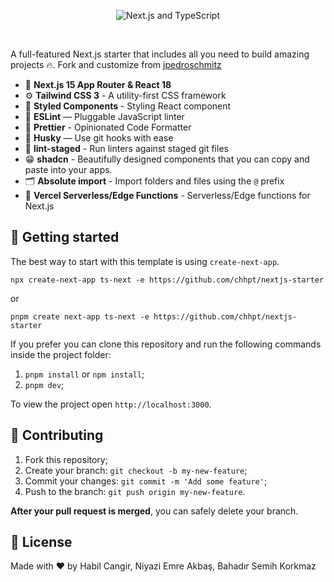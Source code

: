 <p align="center">
  <img src="https://user-images.githubusercontent.com/26466516/107675802-36216b80-6c77-11eb-8db1-4d3407dc53d9.png" alt="Next.js and TypeScript">
</p>


<br>

A full-featured Next.js starter that includes all you need to build amazing projects 🔥. Fork and customize from [jpedroschmitz](https://github.com/jpedroschmitz/typescript-nextjs-starter)

- 🚀 **Next.js 15 App Router & React 18**
- ⚙️ **Tailwind CSS 3** - A utility-first CSS framework
- 🍓 **Styled Components** - Styling React component
- 📏 **ESLint** — Pluggable JavaScript linter
- 💖 **Prettier** - Opinionated Code Formatter
- 🐶 **Husky** — Use git hooks with ease
- 🚫 **lint-staged** - Run linters against staged git files
- 😁 **shadcn** - Beautifully designed components that you can copy and paste into your apps.
- 🗂 **Absolute import** - Import folders and files using the `@` prefix
- 🤩 **Vercel Serverless/Edge Functions** - Serverless/Edge functions for Next.js

## 🚀 Getting started

The best way to start with this template is using `create-next-app`.

```
npx create-next-app ts-next -e https://github.com/chhpt/nextjs-starter
```

or

```
pnpm create next-app ts-next -e https://github.com/chhpt/nextjs-starter
```

If you prefer you can clone this repository and run the following commands inside the project folder:

1. `pnpm install` or `npm install`;
2. `pnpm dev`;

To view the project open `http://localhost:3000`.

## 🤝 Contributing

1. Fork this repository;
2. Create your branch: `git checkout -b my-new-feature`;
3. Commit your changes: `git commit -m 'Add some feature'`;
4. Push to the branch: `git push origin my-new-feature`.

**After your pull request is merged**, you can safely delete your branch.

## 📝 License


Made with ♥ by Habil Cangir, Niyazi Emre Akbaş, Bahadır Semih Korkmaz
